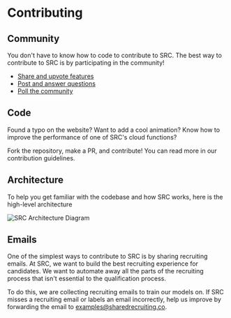 # Contributing

## Community

You don't have to know how to code to contribute to SRC. The best way to contribute to SRC is by participating in the community!

- [Share and upvote features](https://github.com/shared-recruiting-co/shared-recruiting-co/discussions/categories/ideas)
- [Post and answer questions](https://github.com/shared-recruiting-co/shared-recruiting-co/discussions/categories/q-a)
- [Poll the community](https://github.com/shared-recruiting-co/shared-recruiting-co/discussions/categories/polls)

## Code

Found a typo on the website? Want to add a cool animation? Know how to improve the performance of one of SRC's cloud functions? 

Fork the repository, make a PR, and contribute! You can read more in our contribution guidelines.

## Architecture

To help you get familiar with the codebase and how SRC works, here is the high-level architecture

![SRC Architecture Diagram](https://github.com/shared-recruiting-co/shared-recruiting-co/raw/main/architecture.png "Architecture")

## Emails

One of the simplest ways to contribute to SRC is by sharing recruiting emails. At SRC, we want to build the best recruiting experience for candidates. We want to automate away all the parts of the recruiting process that isn't essential to the qualification process.

To do this, we are collecting recruiting emails to train our models on. If SRC misses a recruiting email or labels an email incorrectly, help us improve by forwarding the email to [examples@sharedrecruiting.co](mailto:examples@sharedrecruiting.co).
